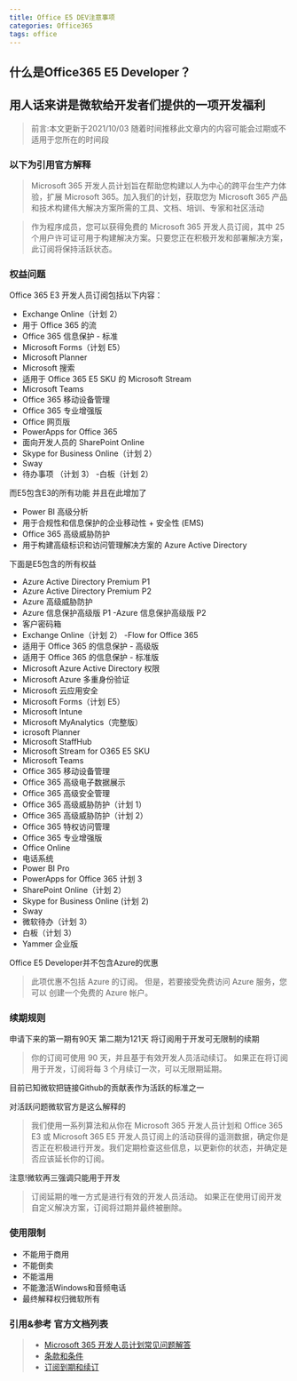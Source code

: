 ```yaml
---
title: Office E5 DEV注意事项
categories: Office365
tags: office
---
```


## 什么是Office365 E5 Developer？

## 用人话来讲是微软给开发者们提供的一项开发福利

> 前言:本文更新于2021/10/03 随着时间推移此文章内的内容可能会过期或不适用于您所在的时间段

### **以下为引用官方解释**

> Microsoft 365 开发人员计划旨在帮助您构建以人为中心的跨平台生产力体验，扩展 Microsoft 365。加入我们的计划，获取您为 Microsoft 365 产品和技术构建伟大解决方案所需的工具、文档、培训、专家和社区活动

>作为程序成员，您可以获得免费的 Microsoft 365 开发人员订阅，其中 25 个用户许可证可用于构建解决方案。只要您正在积极开发和部署解决方案，此订阅将保持活跃状态。
<!--more-->

### **权益问题**

Office 365 E3 开发人员订阅包括以下内容：

- Exchange Online（计划 2）
- 用于 Office 365 的流
- Office 365 信息保护 - 标准
- Microsoft Forms（计划 E5）
- Microsoft Planner
- Microsoft 搜索
- 适用于 Office 365 E5 SKU 的 Microsoft Stream
- Microsoft Teams
- Office 365 移动设备管理
- Office 365 专业增强版
- Office 网页版
- PowerApps for Office 365
- 面向开发人员的 SharePoint Online
- Skype for Business Online（计划 2）
- Sway
- 待办事项 （计划 3）
-白板（计划 2）

 而E5包含E3的所有功能 并且在此增加了
  
- Power BI 高级分析
- 用于合规性和信息保护的企业移动性 + 安全性 (EMS)
- Office 365 高级威胁防护
- 用于构建高级标识和访问管理解决方案的 Azure Active Directory

下面是E5包含的所有权益

- Azure Active Directory Premium P1
- Azure Active Directory Premium P2
- Azure 高级威胁防护
- Azure 信息保护高级版 P1
-Azure 信息保护高级版 P2
- 客户密码箱
- Exchange Online（计划 2）
-Flow for Office 365
- 适用于 Office 365 的信息保护 - 高级版
- 适用于 Office 365 的信息保护 - 标准版
- Microsoft Azure Active Directory 权限
- Microsoft Azure 多重身份验证
- Microsoft 云应用安全
- Microsoft Forms（计划 E5）
- Microsoft Intune
- Microsoft MyAnalytics（完整版）
- icrosoft Planner
- Microsoft StaffHub
- Microsoft Stream for O365 E5 SKU
- Microsoft Teams
- Office 365 移动设备管理
- Office 365 高级电子数据展示
- Office 365 高级安全管理
- Office 365 高级威胁防护（计划 1）
- Office 365 高级威胁防护（计划 2）
- Office 365 特权访问管理
- Office 365 专业增强版
- Office Online
- 电话系统
- Power BI Pro
- PowerApps for Office 365 计划 3
- SharePoint Online（计划 2）
- Skype for Business Online (计划 2)
- Sway
- 微软待办（计划 3）
- 白板（计划 3）
- Yammer 企业版

Office E5 Developer并不包含Azure的优惠
> 此项优惠不包括 Azure 的订阅。 但是，若要接受免费访问 Azure 服务，您可以 创建一个免费的 Azure 帐户。

### **续期规则**

 申请下来的第一期有90天 第二期为121天
 将订阅用于开发可无限制的续期
> 你的订阅可使用 90 天，并且基于有效开发人员活动续订。 如果正在将订阅用于开发，订阅将每 3 个月续订一次，可以无限期延期。

 目前已知微软把链接Github的贡献表作为活跃的标准之一

 对活跃问题微软官方是这么解释的
> 我们使用一系列算法和从你在 Microsoft 365 开发人员计划和 Office 365 E3 或 Microsoft 365 E5 开发人员订阅上的活动获得的遥测数据，确定你是否正在积极进行开发。我们定期检查这些信息，以更新你的状态，并确定是否应该延长你的订阅。

 注意!微软再三强调只能用于开发

 > 订阅延期的唯一方式是进行有效的开发人员活动。 如果正在使用订阅开发自定义解决方案，订阅将过期并最终被删除。

### 使用限制

- 不能用于商用
- 不能倒卖
- 不能滥用
- 不能激活Windows和音频电话
- 最终解释权归微软所有

### 引用&参考 官方文档列表

> - [Microsoft 365 开发人员计划常见问题解答](https://docs.microsoft.com/zh-cn/office/developer-program/microsoft-365-developer-program-faq#----microsoft-365-----------------)
> - [条款和条件](https://docs.microsoft.com/zh-cn/office/developer-program/terms-and-conditions)
> - [订阅到期和续订](https://docs.microsoft.com/zh-cn/office/developer-program/subscription-expiration-and-renewal)
